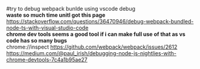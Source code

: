 #try to debug webpack bunlde using vscode debug  
**waste so much time unitl got this page**  
https://stackoverflow.com/questions/36470946/debug-webpack-bundled-node-ts-with-visual-studio-code  
**chrome dev tools seems a good tool if i can make full use of that as vs code has so many bugs**  
chrome://inspect 
https://github.com/webpack/webpack/issues/2612  
https://medium.com/@paul_irish/debugging-node-js-nightlies-with-chrome-devtools-7c4a1b95ae27  
